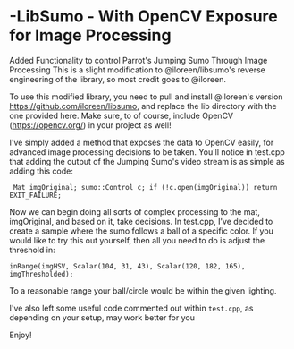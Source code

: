 # -LibSumo - With OpenCV Exposure for Image Processing
Added Functionality to control Parrot's Jumping Sumo Through Image Processing
This is a slight modification to @iloreen/libsumo's reverse engineering of the library, so most credit goes to @iloreen.

To use this modified library, you need to pull and install @iloreen's version https://github.com/iloreen/libsumo, and replace the lib directory with the one provided here. Make sure, to of course, include OpenCV (https://opencv.org/) in your project as well!

I've simply added a method that exposes the data to OpenCV easily, for advanced image processing decisions to be taken. You'll notice in test.cpp that adding the output of the Jumping Sumo's video stream is as simple as adding this code:

` Mat imgOriginal;
	sumo::Control c;
	if (!c.open(imgOriginal))
return EXIT_FAILURE;`

Now we can begin doing all sorts of complex processing to the mat, imgOriginal, and based on it, take decisions. In test.cpp, I've decided to create a sample where the sumo follows a ball of a specific color. If you would like to try this out yourself, then all you need to do is adjust the threshold in:

  `inRange(imgHSV, Scalar(104, 31, 43), Scalar(120, 182, 165), imgThresholded);`
  
  To a reasonable range your ball/circle would be within the given lighting.
  
  I've also left some useful code commented out within `test.cpp`, as depending on your setup, may work better for you
  
  Enjoy!

